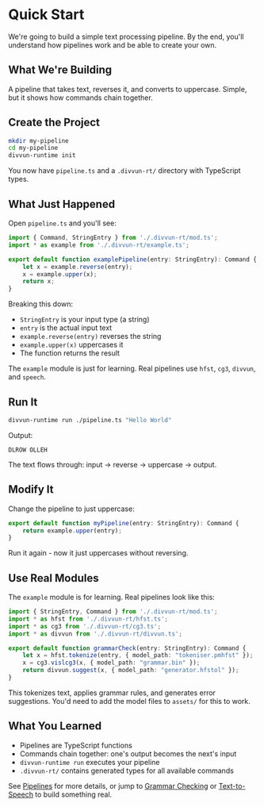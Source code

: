 # Quick Start

We're going to build a simple text processing pipeline. By the end, you'll understand how pipelines work and be able to create your own.

## What We're Building

A pipeline that takes text, reverses it, and converts to uppercase. Simple, but it shows how commands chain together.

## Create the Project

```bash
mkdir my-pipeline
cd my-pipeline
divvun-runtime init
```

You now have `pipeline.ts` and a `.divvun-rt/` directory with TypeScript types.

## What Just Happened

Open `pipeline.ts` and you'll see:

```typescript
import { Command, StringEntry } from './.divvun-rt/mod.ts';
import * as example from './.divvun-rt/example.ts';

export default function examplePipeline(entry: StringEntry): Command {
    let x = example.reverse(entry);
    x = example.upper(x);
    return x;
}
```

Breaking this down:
- `StringEntry` is your input type (a string)
- `entry` is the actual input text
- `example.reverse(entry)` reverses the string
- `example.upper(x)` uppercases it
- The function returns the result

The `example` module is just for learning. Real pipelines use `hfst`, `cg3`, `divvun`, and `speech`.

## Run It

```bash
divvun-runtime run ./pipeline.ts "Hello World"
```

Output:
```
DLROW OLLEH
```

The text flows through: input → reverse → uppercase → output.

## Modify It

Change the pipeline to just uppercase:

```typescript
export default function myPipeline(entry: StringEntry): Command {
    return example.upper(entry);
}
```

Run it again - now it just uppercases without reversing.

## Use Real Modules

The `example` module is for learning. Real pipelines look like this:

```typescript
import { StringEntry, Command } from './.divvun-rt/mod.ts';
import * as hfst from './.divvun-rt/hfst.ts';
import * as cg3 from './.divvun-rt/cg3.ts';
import * as divvun from './.divvun-rt/divvun.ts';

export default function grammarCheck(entry: StringEntry): Command {
    let x = hfst.tokenize(entry, { model_path: "tokeniser.pmhfst" });
    x = cg3.vislcg3(x, { model_path: "grammar.bin" });
    return divvun.suggest(x, { model_path: "generator.hfstol" });
}
```

This tokenizes text, applies grammar rules, and generates error suggestions. You'd need to add the model files to `assets/` for this to work.

## What You Learned

- Pipelines are TypeScript functions
- Commands chain together: one's output becomes the next's input
- `divvun-runtime run` executes your pipeline
- `.divvun-rt/` contains generated types for all available commands

See [Pipelines](./pipelines.md) for more details, or jump to [Grammar Checking](./grammar/overview.md) or [Text-to-Speech](./tts/overview.md) to build something real.
